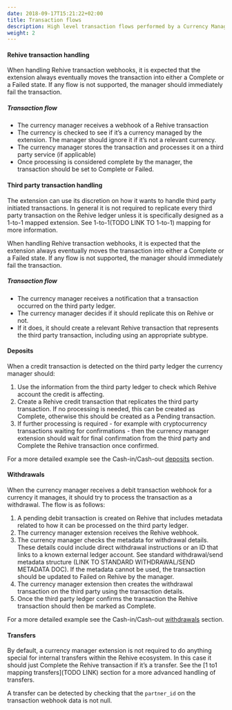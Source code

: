 ```yaml
---
date: 2018-09-17T15:21:22+02:00
title: Transaction flows
description: High level transaction flows performed by a Currency Manager Extension.
weight: 2
---
```



#### Rehive transaction handling

When handling Rehive transaction webhooks, it is expected that the extension always eventually moves the transaction into either a Complete or a Failed state. If any flow is not supported, the manager should immediately fail the transaction.
##### Transaction flow
- The currency manager receives a webhook of a Rehive transaction
- The currency is checked to see if it’s a currency managed by the extension. The manager should ignore it if it’s not a relevant currency.
- The currency manager stores the transaction and processes it on a third party service (if applicable)
- Once processing is considered complete by the manager, the transaction should be set to Complete or Failed.


#### Third party transaction handling

The extension can use its discretion on how it wants to handle third party initiated transactions. In general it is not required to replicate every third party transaction on the Rehive ledger unless it is specifically designed as a 1-to-1 mapped extension. See 1-to-1(TODO LINK TO 1-to-1) mapping for more information.

When handling Rehive transaction webhooks, it is expected that the extension always eventually moves the transaction into either a Complete or a Failed state. If any flow is not supported, the manager should immediately fail the transaction.
##### Transaction flow
- The currency manager receives a notification that a transaction occurred on the third party ledger.
- The currency manager decides if it should replicate this on Rehive or not.
- If it does, it should create a relevant Rehive transaction that represents the third party transaction, including using an appropriate subtype.


#### Deposits
When a credit transaction is detected on the third party ledger the currency manager should:
1. Use the information from the third party ledger to check which Rehive account the credit is affecting.
2. Create a Rehive credit transaction that replicates the third party transaction. If no processing is needed, this can be created as Complete, otherwise this should be created as a Pending transaction.
3. If further processing is required - for example with cryptocurrency transactions waiting for confirmations - then the currency manager extension should wait for final confirmation from the third party and Complete the Rehive transaction once confirmed.

For a more detailed example see the Cash-in/Cash-out [deposits](/building/cash-in-cash-out/deposits-to-segregted-bank-accounts/) section.


#### Withdrawals
When the currency manager receives a debit transaction webhook for a currency it manages, it should try to process the transaction as a withdrawal. The flow is as follows:

1. A pending debit transaction is created on Rehive that includes metadata related to how it can be processed on the third party ledger.
2. The currency manager extension receives the Rehive webhook.
3. The currency manager checks the metadata for withdrawal details. These details could include direct withdrawal instructions or an ID that links to a known external ledger account. See standard withdrawal/send metadata structure (LINK TO STANDARD WITHDRAWAL/SEND METADATA DOC). If the metadata cannot be used, the transaction should be updated to Failed on Rehive by the manager.
4. The currency manager extension then creates the withdrawal transaction on the third party using the transaction details.
5. Once the third party ledger confirms the transaction the Rehive transaction should then be marked as Complete.


For a more detailed example see the Cash-in/Cash-out [withdrawals](/building/cash-in-cash-out/withdraw/) section.

#### Transfers
By default, a currency manager extension is not required to do anything special for internal transfers within the Rehive ecosystem. In this case it should just Complete the Rehive transaction if it’s a transfer. See the [1 to1 mapping transfers](TODO LINK) section for a more advanced handling of transfers.

A transfer can be detected by checking that the `partner_id` on the transaction webhook data is not null.




